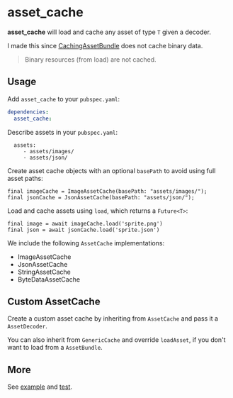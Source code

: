 # asset_cache

**asset_cache** will load and cache any asset of type `T` given a decoder. 

I made this since [CachingAssetBundle](https://api.flutter.dev/flutter/services/CachingAssetBundle-class.html) does not cache binary data.

> Binary resources (from load) are not cached.

## Usage

Add `asset_cache` to your `pubspec.yaml`:

```yaml
dependencies:
  asset_cache:
```

Describe assets in your `pubspec.yaml`:

```
  assets:
     - assets/images/
     - assets/json/
```

Create asset cache objects with an optional `basePath` to avoid using full asset paths:

```
final imageCache = ImageAssetCache(basePath: "assets/images/");
final jsonCache = JsonAssetCache(basePath: "assets/json/");
```

Load and cache assets using `load`, which returns a `Future<T>`:

```
final image = await imageCache.load('sprite.png')
final json = await jsonCache.load('sprite.json')
```

We include the following `AssetCache` implementations:

- ImageAssetCache
- JsonAssetCache
- StringAssetCache
- ByteDataAssetCache

## Custom AssetCache

Create a custom asset cache by inheriting from `AssetCache` and pass it a `AssetDecoder`.

You can also inherit from `GenericCache` and override `loadAsset`, if you don't want to load from a `AssetBundle`.

## More

See [example](example) and [test](test).
